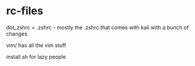# rc-files
dot_zshrc = .zshrc - mostly the .zshrc that comes with kali with a bunch of changes

vim/ has all the vim stuff 

install.sh for lazy people
